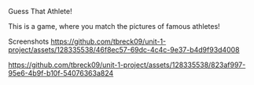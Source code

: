 Guess That Athlete!

This is a game, where you match the pictures of famous athletes!

Screenshots
https://github.com/tbreck09/unit-1-project/assets/128335538/46f8ec57-69dc-4c4c-9e37-b4d9f93d4008

https://github.com/tbreck09/unit-1-project/assets/128335538/823af997-95e6-4b9f-b10f-54076363a824


